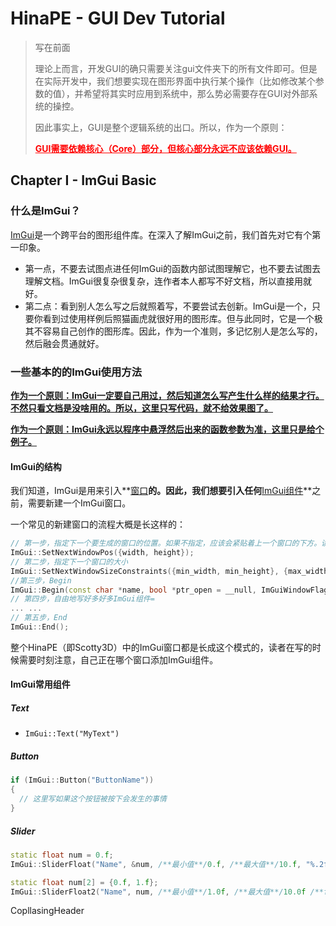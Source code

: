 # HinaPE - GUI Dev Tutorial

> 写在前面
>
> 理论上而言，开发GUI的确只需要关注gui文件夹下的所有文件即可。但是在实际开发中，我们想要实现在图形界面中执行某个操作（比如修改某个参数的值），并希望将其实时应用到系统中，那么势必需要存在GUI对外部系统的操控。
>
> 因此事实上，GUI是整个逻辑系统的出口。所以，作为一个原则：
>
> **<span style="color:red;"><u>GUI需要依赖核心（Core）部分，但核心部分永远不应该依赖GUI。</u></span>**

## Chapter I - ImGui Basic

### 什么是ImGui？

[ImGui](https://github.com/ocornut/imgui.git)是一个跨平台的图形组件库。在深入了解ImGui之前，我们首先对它有个第一印象。

- 第一点，不要去试图点进任何ImGui的函数内部试图理解它，也不要去试图去理解文档。ImGui很复杂很复杂，连作者本人都写不好文档，所以直接用就好。
- 第二点：看到别人怎么写之后就照着写，不要尝试去创新。ImGui是一个，只要你看到过使用样例后照猫画虎就很好用的图形库。但与此同时，它是一个极其不容易自己创作的图形库。因此，作为一个准则，多记忆别人是怎么写的，然后融会贯通就好。

### 一些基本的的ImGui使用方法

**<u>作为一个原则：ImGui一定要自己用过，然后知道怎么写产生什么样的结果才行。不然只看文档是没啥用的。所以，这里只写代码，就不给效果图了。</u>**

**<u>作为一个原则：ImGui永远以程序中悬浮然后出来的函数参数为准，这里只是给个例子。</u>**

#### ImGui的结构

我们知道，ImGui是用来引入**<u>窗口</u>**的。因此，我们想要引入任何**<u>ImGui组件</u>**之前，需要新建一个ImGui窗口。

一个常见的新建窗口的流程大概是长这样的：

```c++
// 第一步，指定下一个要生成的窗口的位置。如果不指定，应该会紧贴着上一个窗口的下方。读者可以自己试试。注意这里的大括号，也可以在程序中悬浮看看函数接受的参数。
ImGui::SetNextWindowPos({width, height});
// 第二步，指定下一个窗口的大小
ImGui::SetNextWindowSizeConstraints({min_width, min_height}, {max_width, max_height});
//第三步，Begin
ImGui::Begin(const char *name, bool *ptr_open = __null, ImGuiWindowFlags flags = 0);
// 第四步，自由地写好多好多ImGui组件=
... ...
// 第五步，End
ImGui::End();
```

整个HinaPE（即Scotty3D）中的ImGui窗口都是长成这个模式的，读者在写的时候需要时刻注意，自己正在哪个窗口添加ImGui组件。

#### ImGui常用组件

##### Text

- `ImGui::Text("MyText")`

##### Button

```c++
if (ImGui::Button("ButtonName"))
{
  // 这里写如果这个按钮被按下会发生的事情
}
```

##### Slider

```c++
static float num = 0.f;
ImGui::SliderFloat("Name", &num, /**最小值**/0.f, /**最大值**/10.f, "%.2f"); //"%.2f"为format，指保留两位小数，和c语言的printf里的参数一样

static float num[2] = {0.f, 1.f};
ImGui::SliderFloat2("Name", num, /**最小值**/1.0f, /**最大值**/10.0f /**format是可以不指定的**/); //数组名本身就是指针
```

CopllasingHeader